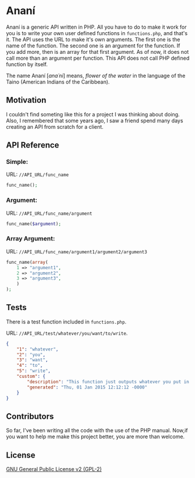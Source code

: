Ananí
=====
Ananí is a generic API written in PHP. All you have to do to make it work for you is to write your own user defined functions in `functions.php`, and that's it. The API uses the URL to make it's own arguments. The first one is the name of the function. The second one is an argument for the function. If you add more, then is an array for that first argument. As of now, it does not call more than an argument per function. This API does not call PHP defined function by itself.

The name Ananí [*ana´ni*] means, *flower of the water* in the language of the Taino (American Indians of the Caribbean).

## Motivation
I couldn't find someting like this for a project I was thinking about doing. Also, I remembered that some years ago, I saw a friend spend many days creating an API from scratch for a client.

## API Reference
### Simple:
URL: `//API_URL/func_name`
```PHP
func_name();
```
### Argument:
URL: `//API_URL/func_name/argument`
```PHP
func_name($argument);
```
### Array Argument:
URL: `//API_URL/func_name/argument1/argument2/argument3`
```PHP
func_name(array(
    1 => "argument1",
    2 => "argument2",
    3 => "argument3",
    )
);
```

## Tests
There is a test function included in `functions.php`. 

URL: `//API_URL/test/whatever/you/want/to/write`.
```json
{
    "1": "whatever",
    "2": "you",
    "3": "want",
    "4": "to",
    "5": "write",
    "custom": {
        "description": "This function just outputs whatever you put in the URL.",
        "generated": "Thu, 01 Jan 2015 12:12:12 -0000"
    }
}
```

## Contributors
So far, I've been writing all the code with the use of the PHP manual. Now,if you want to help me make this project better, you are more than welcome.

## License
[GNU General Public License v2 (GPL-2)](http://www.gnu.org/licenses/gpl-2.0.txt)
